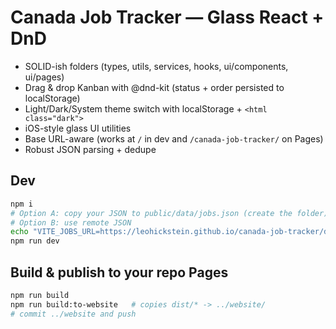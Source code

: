 # Canada Job Tracker — Glass React + DnD
- SOLID-ish folders (types, utils, services, hooks, ui/components, ui/pages)
- Drag & drop Kanban with @dnd-kit (status + order persisted to localStorage)
- Light/Dark/System theme switch with localStorage + `<html class="dark">`
- iOS-style glass UI utilities
- Base URL-aware (works at `/` in dev and `/canada-job-tracker/` on Pages)
- Robust JSON parsing + dedupe

## Dev
```bash
npm i
# Option A: copy your JSON to public/data/jobs.json (create the folder)
# Option B: use remote JSON
echo "VITE_JOBS_URL=https://leohickstein.github.io/canada-job-tracker/data/jobs.json" > .env.local
npm run dev
```

## Build & publish to your repo Pages
```bash
npm run build
npm run build:to-website   # copies dist/* -> ../website/
# commit ../website and push
```
